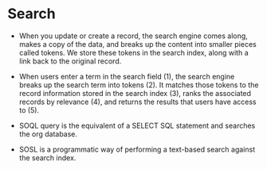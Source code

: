 # Search

*  When you update or create a record, the search engine comes along, makes a copy of the data, and breaks up the content into smaller pieces called tokens. We store these tokens in the search index, along with a link back to the original record.

*  When users enter a term in the search field (1), the search engine breaks up the search term into tokens (2). It matches those tokens to the record information stored in the search index (3), ranks the associated records by relevance (4), and returns the results that users have access to (5).

*  SOQL query is the equivalent of a SELECT SQL statement and searches the org database. 

*  SOSL is a programmatic way of performing a text-based search against the search index.


